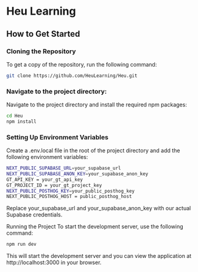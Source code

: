 # Heu Learning

## How to Get Started

### Cloning the Repository

To get a copy of the repository, run the following command:

```bash
git clone https://github.com/HeuLearning/Heu.git
```

### Navigate to the project directory: 

Navigate to the project directory and install the required npm packages:

```bash
cd Heu
npm install
```

### Setting Up Environment Variables
Create a .env.local file in the root of the project directory and add the following environment variables:

```bash
NEXT_PUBLIC_SUPABASE_URL=your_supabase_url
NEXT_PUBLIC_SUPABASE_ANON_KEY=your_supabase_anon_key
GT_API_KEY = your_gt_api_key
GT_PROJECT_ID = your_gt_project_key
NEXT_PUBLIC_POSTHOG_KEY=your_public_posthog_key
NEXT_PUBLIC_POSTHOG_HOST = public_posthog_host

```
Replace your_supabase_url and your_supabase_anon_key with our actual Supabase credentials.

Running the Project
To start the development server, use the following command:

```bash
npm run dev
```

This will start the development server and you can view the application at http://localhost:3000 in your browser.

